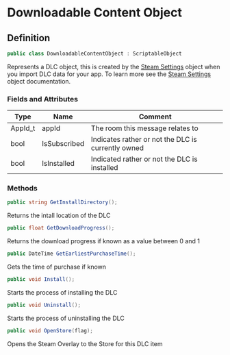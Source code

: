 # Downloadable Content Object

## Definition

```csharp
public class DownloadableContentObject : ScriptableObject
```

Represents a DLC object, this is created by the [Steam Settings](steam-settings.md) object when you import DLC data for your app. To learn more see the [Steam Settings](steam-settings.md) object documentation.

### Fields and Attributes

| Type     | Name         | Comment                                            |
| -------- | ------------ | -------------------------------------------------- |
| AppId\_t | appId        | The room this message relates to                   |
| bool     | IsSubscribed | Indicates rather or not the DLC is currently owned |
| bool     | IsInstalled  | Indicated rather or not the DLC is installed       |

### Methods

```csharp
public string GetInstallDirectory();
```

Returns the intall location of the DLC

```csharp
public float GetDownloadProgress();
```

Returns the download progress if known as a value between 0 and 1

```csharp
public DateTime GetEarliestPurchaseTime();
```

Gets the time of purchase if known

```csharp
public void Install();
```

Starts the process of installing the DLC

```csharp
public void Uninstall();
```

Starts the process of uninstalling the DLC

```csharp
public void OpenStore(flag);
```

Opens the Steam Overlay to the Store for this DLC item
